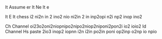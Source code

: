 It
  Assume er
It
  Ne 
It   e 

It
  E 
It  chess i2 ni2n in 2 ino2 nio ni2in 2 in inp2opi n2i np2 inop ino2

Ch
    Channel oi23o2oni2niopnipo2nipo2niop2niponi2pon2i io2 ioio2
Id
   Channel 
Hs 
  paste 2io3 inop2 iopnn i2n i2in po2in poni op2inp o2np io npio
